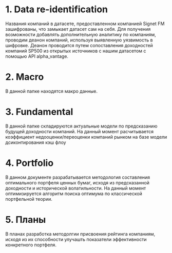 # 1. Data re-identification
Названия компаний в датасете, предоставленном компанией Signet FM зашифрованы, что замыкает датасет сам на себя. Для получения возможности добавлять дополнительную аналитику по компаниям, проводим деанон компаний, используя выявленную уязвимость в шифровке.
Деанон проводится путем сопоставления доходностей компаний SP500 из открытых источников с нашим датасетом с помощью API alpha_vantage.

# 2. Macro
В данной папке находятся макро данные. 

# 3. Fundamental 
В данной папке складируются актуальные модели по предсказанию будущей доходности компаний.
На данный момент расчитывается коэффициент недооценки/переоценки компаний рынком на базе модели дсиконтирования кэш флоу

# 4.  Portfolio
В данном документе разрабатывается методология составления оптимального портфеля ценных бумаг, исходя из предсказанной доходности и исторической волатильности.
На данный момент оптимизируется алгоритм поиска оптимума по классической портфельной теории.

# 5. Планы
В планах разработка методолгии присвоения рейтинга компаниям, исходя из их способности улучашть показатели эффективности конкретного портфеля.
